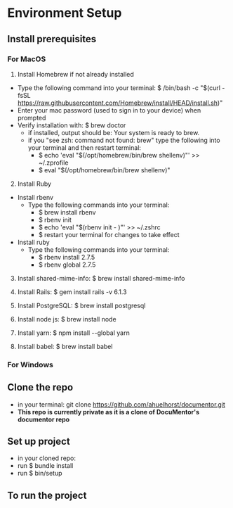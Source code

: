 # Environment Setup

## Install prerequisites
  ### For MacOS
  1. Install Homebrew if not already installed
  * Type the following command into your terminal: $ /bin/bash -c "$(curl -fsSL https://raw.githubusercontent.com/Homebrew/install/HEAD/install.sh)"
  * Enter your mac password (used to sign in to your device) when prompted
  * Verify installation with: $ brew doctor
     * if installed, output should be: Your system is ready to brew.
     * if you "see zsh: command not found: brew" type the following into your terminal and then restart terminal: 
       * $ echo 'eval "$(/opt/homebrew/bin/brew shellenv)"' >> ~/.zprofile
       * $ eval "$(/opt/homebrew/bin/brew shellenv)"    
       
  2. Install Ruby
  * Install rbenv
     * Type the following commands into your terminal:
       * $ brew install rbenv
       * $ rbenv init
       * $ echo 'eval "$(rbenv init - )"' >> ~/.zshrc
       * $ restart your terminal for changes to take effect
   * Install ruby
     * Type the following commands into your terminal: 
       * $ rbenv install 2.7.5
       * $ rbenv global 2.7.5

   3. Install shared-mime-info: $ brew install shared-mime-info
 
   4. Install Rails: $ gem install rails -v 6.1.3
   
   5. Install PostgreSQL: $ brew install postgresql
   
   6. Install node js: $ brew install node

   7. Install yarn: $ npm install --global yarn
   
   8. Install babel: $ brew install babel
 
   ### For Windows
   
   
   ## Clone the repo
   * in your terminal: git clone https://github.com/ahuelhorst/documentor.git
   * **This repo is currently private as it is a clone of DocuMentor's documentor repo**
  
   ## Set up project
   * in your cloned repo:
   * run $ bundle install 
   * run $ bin/setup

   ## To run the project
   
    
   
   
   


  
  
